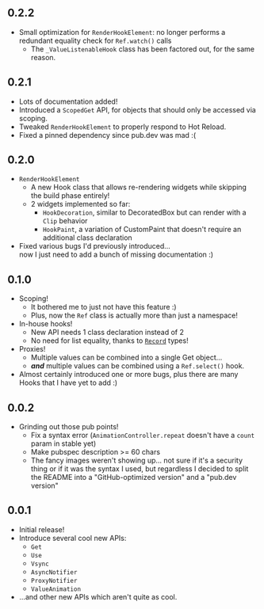 ## 0.2.2
- Small optimization for `RenderHookElement`: no longer performs a redundant
  equality check for `Ref.watch()` calls
  - The `_ValueListenableHook` class has been factored out, for the same reason.


## 0.2.1
- Lots of documentation added!
- Introduced a `ScopedGet` API, for objects that should only be accessed via scoping.
- Tweaked `RenderHookElement` to properly respond to Hot Reload.
- Fixed a pinned dependency since pub.dev was mad :(


## 0.2.0
- `RenderHookElement`
  - A new Hook class that allows re-rendering widgets while skipping the build phase entirely!
  - 2 widgets implemented so far:
    - `HookDecoration`, similar to DecoratedBox but can render with a `Clip` behavior
    - `HookPaint`, a variation of CustomPaint that doesn't require an additional class declaration
- Fixed various bugs I'd previously introduced…\
  now I just need to add a bunch of missing documentation :)


## 0.1.0
- Scoping!
  - It bothered me to just not have this feature :)
  - Plus, now the `Ref` class is actually more than just a namespace!
- In-house hooks!
  - New API needs 1 class declaration instead of 2
  - No need for list equality, thanks to [`Record`](https://dart.dev/language/records) types!
- Proxies!
  - Multiple values can be combined into a single Get object…
  - ***and*** multiple values can be combined using a `Ref.select()` hook.
- Almost certainly introduced one or more bugs, plus there are many Hooks that I have yet to add :)


## 0.0.2
- Grinding out those pub points!
  - Fix a syntax error (`AnimationController.repeat` doesn't have a `count` param in stable yet)
  - Make pubspec description >= 60 chars
  - The fancy images weren't showing up… not sure if it's a security thing
    or if it was the syntax I used, but regardless I decided to split the README into
    a "GitHub-optimized version" and a "pub.dev version"
    

## 0.0.1

- Initial release!
- Introduce several cool new APIs:
  - `Get`
  - `Use`
  - `Vsync`
  - `AsyncNotifier`
  - `ProxyNotifier`
  - `ValueAnimation`
- …and other new APIs which aren't quite as cool.
